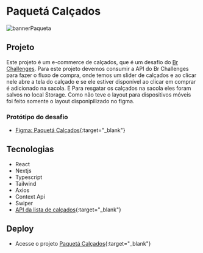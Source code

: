 # Paquetá Calçados
![bannerPaqueta](https://github.com/ClecioSousa00/br-challenges-paqueta-calcados/assets/123471873/bd3c28cb-1f48-4ec0-b606-7b898ed2db78)

## Projeto
Este projeto é um e-commerce de calçados, que é um desafio do [Br Challenges](https://www.brchallenges.com/).
Para este projeto devemos consumir a API do Br Challenges para fazer o fluxo de compra, onde temos um slider de calçados e ao clicar nele abre a tela do calçado e se ele estiver disponível ao clicar em comprar é adicionado na sacola. E Para resgatar os calçados na sacola eles foram salvos no local Storage. Como não teve o layout para dispositivos móveis foi feito somente o layout disponipilizado no figma.

### Protótipo do desafio
* [Figma: Paquetá Calçados](https://www.figma.com/file/df5XIaBPlnvzkMNUxhLFpq/Paqueta---BrChallenges?type=design&node-id=103-679&t=KjhTrIQyjw2wYAmO-0){:target="_blank"}

## Tecnologias
* React
* Nextjs
* Typescript
* Tailwind
* Axios
* Context Api
* Swiper
* [API da lista de calçados](https://api.brchallenges.com/api/paqueta/shoes){:target="_blank"}

## Deploy

* Acesse o projeto [Paquetá Calçados](https://br-challenges-paqueta-calcados-one.vercel.app/){:target="_blank"}
